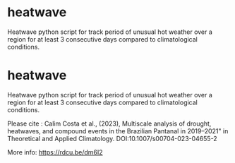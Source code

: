 # heatwave

Heatwave python script for track period of unusual hot weather over a region for at least 3 consecutive days compared to climatological conditions.

# heatwave
Heatwave python script for track period of unusual hot weather over a region for at least 3 consecutive days compared to climatological conditions.

Please cite : Calim Costa et al., (2023), Multiscale analysis of drought, heatwaves, and compound events in the Brazilian Pantanal in 2019–2021" in Theoretical and Applied Climatology. DOI:10.1007/s00704-023-04655-2

More info: https://rdcu.be/dm6I2


